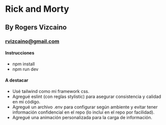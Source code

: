 # Rick and Morty

## By Rogers Vizcaino

### rvizcaino@gmail.com

#### Instrucciones

- npm install
- npm run dev

#### A destacar

- Usé tailwind como mi framework css.
- Agregué eslint (con reglas stylistic) para asegurar consistencia y calidad en mi código.
- Agregué un archivo .env para configurar según ambiente y evitar tener información confidencial en el repo (lo incluí en el repo por facilidad).
- Agregué una animación personalizada para la carga de información.
